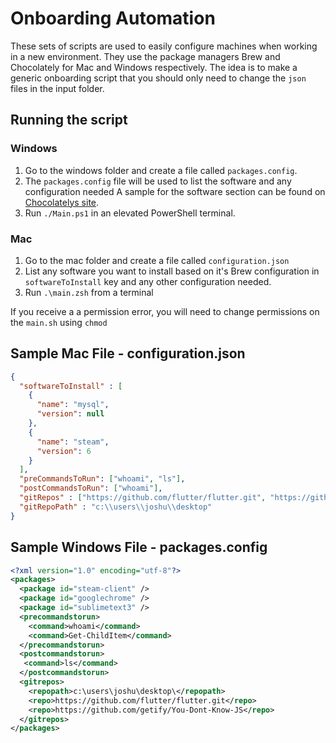 # Onboarding Automation

These sets of scripts are used to easily configure machines when working in a new environment. They use the package managers Brew and Chocolately for Mac and Windows respectively. The idea is to make a generic onboarding script that you should only need to change the `json` files in the input folder.

## Running the script
### Windows
1. Go to the windows folder and create a file called `packages.config`.
2. The `packages.config` file will be used to list the software and any configuration needed
A sample for the software section can be found on [Chocolatelys site](https://docs.chocolatey.org/en-us/choco/commands/install#packages.config).
3. Run `./Main.ps1` in an elevated PowerShell terminal.
### Mac
1. Go to the mac folder and create a file called `configuration.json`
2. List any software you want to install based on it's Brew configuration in `softwareToInstall` key and any other configuration needed.
3. Run `.\main.zsh` from a terminal

If you receive a a permission error, you will need to change permissions on the `main.sh` using `chmod`

## Sample Mac File - configuration.json

```json
{
  "softwareToInstall" : [
    {
      "name": "mysql",
      "version": null
    },
    {
      "name": "steam",
      "version": 6
    }
  ],
  "preCommandsToRun": ["whoami", "ls"],
  "postCommandsToRun": ["whoami"],
  "gitRepos" : ["https://github.com/flutter/flutter.git", "https://github.com/getify/You-Dont-Know-JS"],
  "gitRepoPath" : "c:\\users\\joshu\\desktop"
}
```
## Sample Windows File - packages.config

```xml
<?xml version="1.0" encoding="utf-8"?>
<packages>
  <package id="steam-client" />
  <package id="googlechrome" />
  <package id="sublimetext3" />
  <precommandstorun>
    <command>whoami</command>
    <command>Get-ChildItem</command>
  </precommandstorun>
  <postcommandstorun>
   <command>ls</command>
  </postcommandstorun>
  <gitrepos>
    <repopath>c:\users\joshu\desktop\</repopath>
    <repo>https://github.com/flutter/flutter.git</repo>
    <repo>https://github.com/getify/You-Dont-Know-JS</repo>
  </gitrepos>
</packages>
```